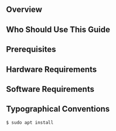 ## Overview


## Who Should Use This Guide



## Prerequisites



## Hardware Requirements



## Software Requirements


## Typographical Conventions
```
$ sudo apt install
```
